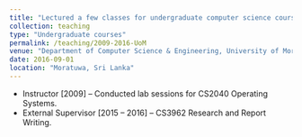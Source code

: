 ```yaml
---
title: "Lectured a few classes for undergraduate computer science courses."
collection: teaching
type: "Undergraduate courses"
permalink: /teaching/2009-2016-UoM
venue: "Department of Computer Science & Engineering, University of Moratuwa"
date: 2016-09-01
location: "Moratuwa, Sri Lanka"
---
```


* Instructor [2009] – Conducted lab sessions for CS2040 Operating Systems.
* External Supervisor  [2015 – 2016] – CS3962 Research and Report Writing.

